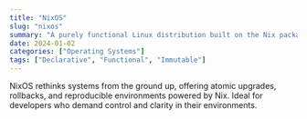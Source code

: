 ```yaml
---
title: "NixOS"
slug: "nixos"
summary: "A purely functional Linux distribution built on the Nix package manager for declarative systems."
date: 2024-01-02
categories: ["Operating Systems"]
tags: ["Declarative", "Functional", "Immutable"]
---
```

NixOS rethinks systems from the ground up, offering atomic upgrades, rollbacks, and reproducible environments powered by Nix. Ideal for developers who demand control and clarity in their environments.

